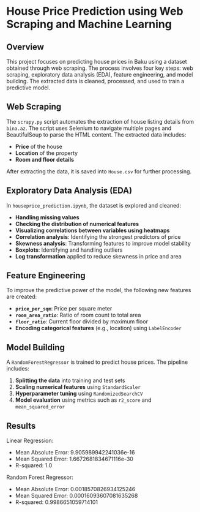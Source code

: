 # House Price Prediction using Web Scraping and Machine Learning

## Overview
This project focuses on predicting house prices in Baku using a dataset obtained through web scraping. The process involves four key steps: web scraping, exploratory data analysis (EDA), feature engineering, and model building. The extracted data is cleaned, processed, and used to train a predictive model.


## Web Scraping
The `scrapy.py` script automates the extraction of house listing details from `bina.az`. The script uses Selenium to navigate multiple pages and BeautifulSoup to parse the HTML content. The extracted data includes:
- **Price** of the house
- **Location** of the property
- **Room and floor details**

After extracting the data, it is saved into `House.csv` for further processing.

## Exploratory Data Analysis (EDA)
In `houseprice_prediction.ipynb`, the dataset is explored and cleaned:
- **Handling missing values**
- **Checking the distribution of numerical features**
- **Visualizing correlations between variables using heatmaps**
- **Correlation analysis**: Identifying the strongest predictors of price
- **Skewness analysis**: Transforming features to improve model stability
- **Boxplots**: Identifying and handling outliers
- **Log transformation** applied to reduce skewness in price and area

## Feature Engineering
To improve the predictive power of the model, the following new features are created:
- **`price_per_sqm`**: Price per square meter
- **`room_area_ratio`**: Ratio of room count to total area
- **`floor_ratio`**: Current floor divided by maximum floor
- **Encoding categorical features** (e.g., location) using `LabelEncoder`

## Model Building
A `RandomForestRegressor` is trained to predict house prices. The pipeline includes:
1. **Splitting the data** into training and test sets
2. **Scaling numerical features** using `StandardScaler`
3. **Hyperparameter tuning** using `RandomizedSearchCV`
4. **Model evaluation** using metrics such as `r2_score` and `mean_squared_error`

## Results
Linear Regression:
- Mean Absolute Error: 9.905989942241036e-16
- Mean Squared Error: 1.6672681834671116e-30
- R-squared: 1.0

Random Forest Regressor:
- Mean Absolute Error: 0.0018570826934125246
- Mean Squared Error: 0.00016093607081635268
- R-squared: 0.9986651059714101



